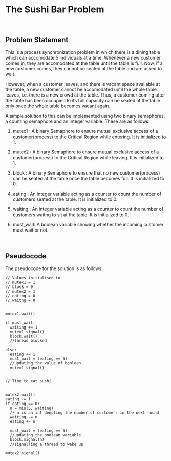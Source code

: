 # The Sushi Bar Problem

<br/>

## Problem Statement

This is a process synchronization problem in which there is a dining table which can accomodate 5 individuals at a time. Whenever a new custumer comes in, they are accomodated at the table until the table is full. Now, if a new customer comes, they cannot be seated at the table and are asked to wait.

However, when a customer leaves, and there is vacant space available at the table, a new customer cannot be accomodated until the whole table leaves, i.e. there is a new crowd at the table. Thus, a customer coming after the table has been occupied to its full capacity can be seated at the table only once the whole table becomes vacant again. 

A simple solution to this can be implemented using two binary semaphores, a counting semaphore and an integer variable.
These are as follows:

1) mutex1 : A binary Semaphore to ensure mutual exclusive access of a customer(process) to the Critical Region while entering.
It is initialized to 1.

2) mutex2 : A binary Semaphore to ensure mutual exclusive access of a customer(process) to the Critical Region while leaving.
It is initialized to 1.

3) block : A binary Semaphore to ensure that no new customer(process) can be seated at the table once the table becomes full.
It is initialized to 0.

4) eating : An integer variable acting as a counter to count the number of customers seated at the table.
It is initialized to 0.

5) waiting : An integer variable acting as a counter to count the number of customers waitng to sit at the table.
It is initialized to 0.

6) must_wait: A boolean variable showing whether the incoming customer must wait or not.

<br/>

## Pseudocode

The pseudocode for the solution is as follows:

```
// Values initialised to
// mutex1 = 1
// block = 0
// mutex2 = 1
// eating = 0
// waitng = 0


mutex1.wait() 

if must_wait:
  waiting += 1 
  mutex1.signal() 
  block.wait()
  //thread blocked
  
else:
  eating += 1
  must_wait = (eating == 5)
  //updating the value of boolean
  mutex1.signal()
  
  
// Time to eat sushi


mutex2.wait() 
eating -= 1
if eating == 0:
  n = min(5, waiting)
  // n is an int denoting the number of customers in the next round
  waiting -= n
  eating += n
  
  must_wait = (eating == 5)
  //updating the boolean variable
  block.signal(n)
  //signalling a thread to wake up
  
mutex2.signal()

```


